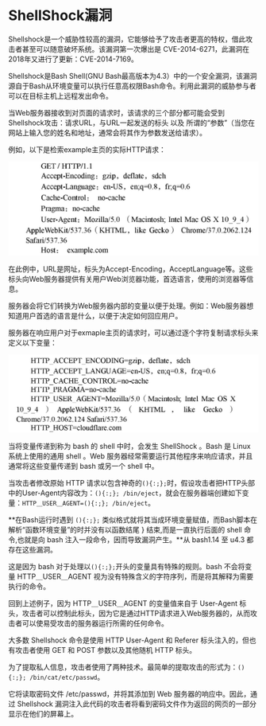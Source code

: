 # ShellShock漏洞

Shellshock是一个威胁性较高的漏洞，它能够给予了攻击者更高的特权，借此攻击者甚至可以随意破坏系统。该漏洞第一次爆出是 CVE-2014-6271，此漏洞在2018年又进行了更新：CVE-2014-7169。

Shellshock是Bash Shell(GNU Bash最高版本为4.3）中的一个安全漏洞，该漏洞源自于Bash从环境变量可以执行任意高权限Bash命令。利用此漏洞的威胁参与者可以在目标主机上远程发出命令。

当Web服务器接收到对页面的请求时，该请求的三个部分都可能会受到Shellshock攻击：请求URL，与URL一起发送的标头 以及 所谓的“参数”（当您在网站上输入您的姓名和地址，通常会将其作为参数发送给请求）。

例如，以下是检索example主页的实际HTTP请求：

![](https://raw.githubusercontent.com/shungli923/PicGoImg/master/WLAQ202102006_05200.jpg)

在此例中，URL是网址，标头为Accept-Encoding，AcceptLanguage等。这些标头向Web服务器提供有关用户Web浏览器功能，首选语言，使用的浏览器等信息。

服务器会将它们转换为Web服务器内部的变量以便于处理。例如：Web服务器想知道用户首选的语言是什么，以便于决定如何回应用户。

服务器在响应用户对于exmaple主页的请求时，可以通过逐个字符复制请求标头来定义以下变量：

![](https://raw.githubusercontent.com/shungli923/PicGoImg/master/111.jpg)

当将变量传递到称为 bash 的 shell 中时，会发生 ShellShock 。Bash 是 Linux 系统上使用的通用 shell 。Web 服务器经常需要运行其他程序来响应请求，并且通常将这些变量传递到 bash 或另一个 shell 中。

当攻击者修改原始 HTTP 请求以包含神奇的`(){:;};`时，假设攻击者把HTTP头部中的User-Agent内容改为：`(){:;}; /bin/eject`，就会在服务器端创建如下变量：`HTTP＿USER＿AGENT=(){:;}; /bin/eject`。

**在Bash运行时遇到 `(){:;};` 类似格式就将其当成环境变量赋值，而Bash脚本在解析“函数环境变量”的时并没有以函数结尾 } 结束,而是一直执行后面的 shell 命令,也就是向 bash 注入一段命令，因而导致漏洞产生。**从 bash1.14 至 u4.3 都存在这些漏洞。

这是因为 bash 对于处理以`(){:;};`开头的变量具有特殊的规则。bash 不会将变量 HTTP＿USER＿AGENT 视为没有特殊含义的字符序列，而是将其解释为需要执行的命令。

回到上述例子，因为 HTTP＿USER＿AGENT 的变量值来自于 User-Agent 标头，攻击者可以控制此标头，因为它是通过HTTP请求进入Web服务器的，从而攻击者可以使易受攻击的服务器运行所需的任何命令。

大多数 Shellshock 命令是使用 HTTP User-Agent 和 Referer 标头注入的，但也有攻击者使用 GET 和 POST 参数以及其他随机 HTTP 标头。

为了提取私人信息，攻击者使用了两种技术。最简单的提取攻击的形式为：`(){:;}; /bin/cat/etc/passwd`。

它将读取密码文件  /etc/passwd，并将其添加到 Web 服务器的响应中。因此，通过 Shellshock 漏洞注入此代码的攻击者将看到密码文件作为返回的网页的一部分显示在他们的屏幕上。

